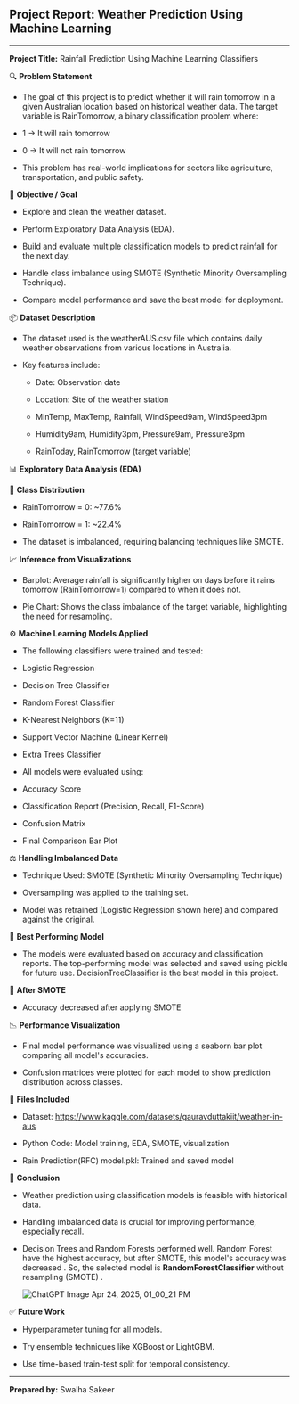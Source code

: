 ## **Project Report: Weather Prediction Using Machine Learning**

---

**Project Title:**
Rainfall Prediction Using Machine Learning Classifiers

🔍 **Problem Statement**

- The goal of this project is to predict whether it will rain tomorrow in a given Australian location based on historical weather data. The target variable is RainTomorrow, a binary classification problem where:

- 1 → It will rain tomorrow

- 0 → It will not rain tomorrow

- This problem has real-world implications for sectors like agriculture, transportation, and public safety.

🎯 **Objective / Goal**

- Explore and clean the weather dataset.

- Perform Exploratory Data Analysis (EDA).

- Build and evaluate multiple classification models to predict rainfall for the next day.

- Handle class imbalance using SMOTE (Synthetic Minority Oversampling Technique).

- Compare model performance and save the best model for deployment.

📦 **Dataset Description**

- The dataset used is the weatherAUS.csv file which contains daily weather observations from various locations in Australia.

- Key features include:

   - Date: Observation date

   - Location: Site of the weather station

   - MinTemp, MaxTemp, Rainfall, WindSpeed9am, WindSpeed3pm

   - Humidity9am, Humidity3pm, Pressure9am, Pressure3pm

   - RainToday, RainTomorrow (target variable)

📊 **Exploratory Data Analysis (EDA)**

🧱 **Class Distribution**

- RainTomorrow = 0: ~77.6%

- RainTomorrow = 1: ~22.4%

- The dataset is imbalanced, requiring balancing techniques like SMOTE.

📈 **Inference from Visualizations**

- Barplot: Average rainfall is significantly higher on days before it rains tomorrow (RainTomorrow=1) compared to when it does not.

- Pie Chart: Shows the class imbalance of the target variable, highlighting the need for resampling.

⚙️ **Machine Learning Models Applied**

- The following classifiers were trained and tested:

- Logistic Regression

- Decision Tree Classifier

- Random Forest Classifier

- K-Nearest Neighbors (K=11)

- Support Vector Machine (Linear Kernel)

- Extra Trees Classifier

- All models were evaluated using:

- Accuracy Score

- Classification Report (Precision, Recall, F1-Score)

- Confusion Matrix

- Final Comparison Bar Plot

⚖️ **Handling Imbalanced Data**

- Technique Used: SMOTE (Synthetic Minority Oversampling Technique)

- Oversampling was applied to the training set.

- Model was retrained (Logistic Regression shown here) and compared against the original.

🧠 **Best Performing Model**

- The models were evaluated based on accuracy and classification reports. The top-performing model was selected and saved using pickle for future use. DecisionTreeClassifier is the best model in this project.

🧪 **After SMOTE**

- Accuracy decreased after applying SMOTE

📉 **Performance Visualization**

- Final model performance was visualized using a seaborn bar plot comparing all model's accuracies.

- Confusion matrices were plotted for each model to show prediction distribution across classes.

📁 **Files Included**

- Dataset: https://www.kaggle.com/datasets/gauravduttakiit/weather-in-aus

- Python Code: Model training, EDA, SMOTE, visualization

- Rain Prediction(RFC) model.pkl: Trained and saved model

📌 **Conclusion**

- Weather prediction using classification models is feasible with historical data.

- Handling imbalanced data is crucial for improving performance, especially recall.

- Decision Trees and Random Forests performed well. Random Forest have the highest accuracy, but after SMOTE, this model's accuracy was decreased . So, the selected model is  **RandomForestClassifier** without resampling (SMOTE) .


  ![ChatGPT Image Apr 24, 2025, 01_00_21 PM](https://github.com/user-attachments/assets/53aa628b-9d67-4164-98a2-fcb8b8af7857)
  

✅ **Future Work**

- Hyperparameter tuning for all models.

- Try ensemble techniques like XGBoost or LightGBM.

- Use time-based train-test split for temporal consistency.


---
**Prepared by:**
Swalha Sakeer
